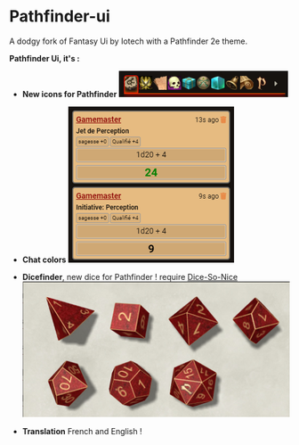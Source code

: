 # Pathfinder-ui
A dodgy fork of Fantasy Ui by Iotech with a Pathfinder 2e theme.

**Pathfinder Ui, it's :**
- __**New icons for Pathfinder**__
![icones](pathfinder-icons.png)

- __**Chat colors**__
![chat](chat-colors.png)

- __**Dicefinder**__, new dice for Pathfinder ! require [Dice-So-Nice](https://gitlab.com/riccisi/foundryvtt-dice-so-nice)
![dice](Dicefinder.png)

- __**Translation**__
French and English !
